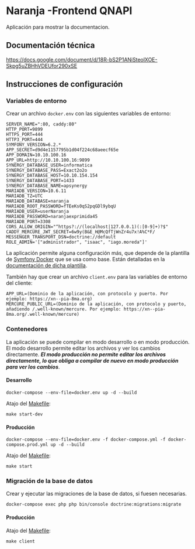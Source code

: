 # Naranja -Frontend QNAPI

Aplicación para mostrar la documentacion.

## Documentación técnica

https://docs.google.com/document/d/18R-bS2P1ANiSteolXOE-Skpg5uZBHhVDEUfor290xSE

## Instrucciones de configuración

### Variables de entorno

Crear un archivo `docker.env` con las siguientes variables de entorno:

```
SERVER_NAME=":80, caddy:80"
HTTP_PORT=9899
HTTPS_PORT=444
HTTP3_PORT=444
SYMFONY_VERSION=6.2.*
APP_SECRET=d9d4e1157795b1d04f224c68aeecf65e
APP_DOMAIN=10.10.100.16
APP_URL=http://10.10.100.16:9899
SYNERGY_DATABASE_USER=informatica
SYNERGY_DATABASE_PASS=Exact2o2o
SYNERGY_DATABASE_HOST=10.10.154.154
SYNERGY_DATABASE_PORT=1433
SYNERGY_DATABASE_NAME=apsynergy
MARIADB_VERSION=10.6.11
MARIADB_TZ=UTC
MARIADB_DATABASE=naranja
MARIADB_ROOT_PASSWORD=fTEeKs0qS2pqGDl9ybqU
MARIADB_USER=userNaranja
MARIADB_PASSWORD=naranjaexprimida45
MARIADB_PORT=3308
CORS_ALLOW_ORIGIN="^https?://(localhost|127.0.0.1)(:[0-9]+)?$"
CADDY_MERCURE_JWT_SECRET=6w9y(B&E_H@McQfTjWnZr4u7x!A%C*F/
MESSENGER_TRANSPORT_DSN=doctrine://default
ROLE_ADMIN='["administrador", "isaac", "iago.moreda"]'
```

La aplicación permite alguna configuración más,
que depende de la plantilla de [Symfony Docker](https://github.com/dunglas/symfony-docker)
que se usa como base. Están detalladas en la [documentación de dicha plantilla](README.md).

También hay que crear un archivo `client.env` para las variables de entorno del cliente:

```
APP_URL=(Dominio de la aplicación, con protocolo y puerto. Por ejemplo: https://xn--pia-8ma.org)
MERCURE_PUBLIC_URL=(Dominio de la aplicación, con protocolo y puerto, añadiendo /.well-known/mercure. Por ejemplo: https://xn--pia-8ma.org/.well-known/mercure)
```

### Contenedores

La aplicación se puede compilar en modo desarrollo o en modo producción. El modo desarrollo permite editar
los archivos y ver los cambios directamente. ***El modo producción no permite editar los archivos
directamente, lo que obliga a compilar de nuevo en modo producción para ver los cambios***.

#### Desarrollo

    docker-compose --env-file=docker.env up -d --build

Atajo del [Makefile](Makefile):

    make start-dev

#### Producción

    docker-compose --env-file=docker.env -f docker-compose.yml -f docker-compose.prod.yml up -d --build

Atajo del [Makefile](Makefile):

    make start

### Migración de la base de datos

Crear y ejecutar las migraciones de la base de datos, si fuesen necesarias.

    docker-compose exec php php bin/console doctrine:migrations:migrate

#### Producción

Atajo del [Makefile](Makefile):

    make client
